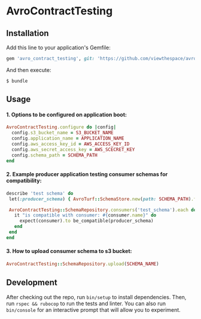 # AvroContractTesting

## Installation

Add this line to your application's Gemfile:

```ruby
gem 'avro_contract_testing', git: 'https://github.com/viewthespace/avro_contract_testing.git'
```

And then execute:

    $ bundle

## Usage

#### 1. Options to be configured on application boot:

```ruby
AvroContractTesting.configure do |config|
  config.s3_bucket_name = S3_BUCKET_NAME
  config.application_name = APPLICATION_NAME
  config.aws_access_key_id = AWS_ACCESS_KEY_ID
  config.aws_secret_access_key = AWS_SCECRET_KEY
  config.schema_path = SCHEMA_PATH
end
``` 

#### 2. Example producer application testing consumer schemas for compatibility:
```ruby
describe 'test schema' do
 let(:producer_schema) { AvroTurf::SchemaStore.new(path: SCHEMA_PATH).find('test_schema').to_s }

 AvroContractTesting::SchemaRepository.consumers('test_schema').each do |consumer|
   it "is compatible with consumer: #{consumer.name}" do
     expect(consumer).to be_compatible(producer_schema)
   end
 end
end
```

#### 3. How to upload consumer schema to s3 bucket:
```ruby
AvroContractTesting::SchemaRepository.upload(SCHEMA_NAME)
```

## Development

After checking out the repo, run `bin/setup` to install dependencies. Then, run `rspec && rubocop` to run the tests and linter. You can also run `bin/console` for an interactive prompt that will allow you to experiment.
